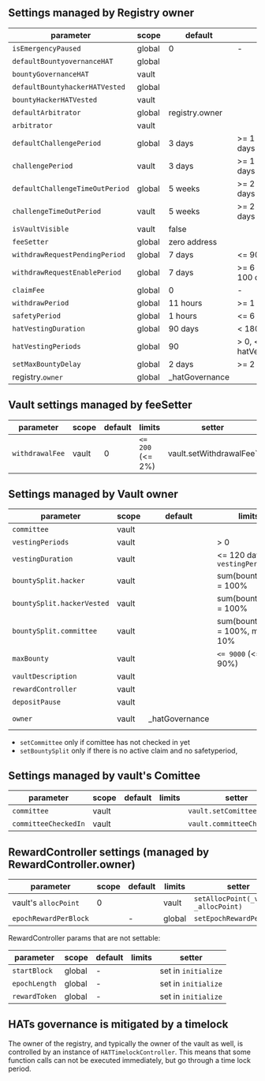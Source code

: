 
## Settings managed by Registry owner
| parameter  | scope| default | limits  |  setter | 
|-|-|-|-|-|
|`isEmergencyPaused`|global|0 | - |`setEmergencyPaused`|
|`defaultBountyovernanceHAT`|global ||  |`registry.setDefaultHATBountySplit`
|`bountyGovernanceHAT`|vault || |`vault.setHATBountySplit`
|`defaultBountyhackerHATVested`|global|| |`registry.setDefaultHATBountySplit`
|`bountyHackerHATVested`|vault || |`vault.setHATBountySplit`
|`defaultArbitrator`|global|registry.owner| | `registry.setDefaultArbitrator`
|`arbitrator`|vault|| |  `vault.setArbitrator`
|`defaultChallengePeriod`|global| 3 days | >= 1 days, <= 5 days |  `registry.setDefaultChallengePeriod`
|`challengePeriod`|vault|3 days | >= 1 days, <= 5 days |`vault.setChallengePeriod`
|`defaultChallengeTimeOutPeriod`|global| 5 weeks | >= 2 days, <= 85 days|  `registry.setDefaultChallengeTimeOutPeriod`
|`challengeTimeOutPeriod`|vault| 5 weeks | >= 2 days, <= 85 days|`vault.setChallengeTimeOutPeriod`
|`isVaultVisible`|vault| false ||`setVaultVisibility(_vault, _visible)`
|`feeSetter`|global|zero address| |`setFeeSetter`
|`withdrawRequestPendingPeriod`|global|7 days | <= 90 days|`setWithdrawRequestParams`
|`withdrawRequestEnablePeriod`|global|7 days |>= 6 hours, <= 100 days|`setWithdrawRequestParams`
|`claimFee`|global|0 | - |`setClaimFee`|
|`withdrawPeriod`|global|11 hours | >= 1 hours |`setWithdrawSafetyPeriod`
|`safetyPeriod`|global|1 hours | <= 6 hours|`setWithdrawSafetyPeriod`
|`hatVestingDuration`|global|90 days | < 180 days |  `setHatVestingParams`
|`hatVestingPeriods`|global| 90 | > 0, <= hatVestingDuration |  `setHatVestingParams`
|`setMaxBountyDelay`| global|2 days |>= 2 days|`setMaxBountyDelay`
|registry.`owner`| global| _hatGovernance | || `transferOwnership`, `renounceOwnership` 


## Vault settings managed by feeSetter

| parameter|scope|default|limits|setter| 
|-|-|-|-|-|
|`withdrawalFee`|vault|0| `<= 200` (<= 2%) |vault.setWithdrawalFee`

## Settings managed by Vault owner

|parameter|scope|default|limits|setter| 
|-|-|-|-|-|
|`committee`|vault|| | `setComittee` | if committee has not checked in yet
|`vestingPeriods`|vault|| > 0|`setVestingParams` 
|`vestingDuration`|vault||<= 120 days, `< vestingPeriods`|  `setVestingParams`
|`bountySplit.hacker`|vault| | sum(bountysplit) = 100%|`setBountySplit` 
|`bountySplit.hackerVested`|vault| |sum(bountysplit) = 100% |`setBountySplit` 
|`bountySplit.committee`|vault || sum(bountysplit) = 100%, max 10% | `setBountySplit`
|`maxBounty`|vault || `<= 9000` (<= 90%)|`setPendingMaxBounty`, `setMaxBounty` 
|`vaultDescription`|vault || | `setVaultDescription` | only an event
|`rewardController`|vault || | `setRewardController`
|`depositPause`|vault || |  `setDepositPause`
|`owner`|vault|_hatGovernance | |  `transferOwnership`, `renounceOwnership`  


-  `setCommittee` only if comittee has not checked in yet 
-  `setBountySplit` only if there is no active claim and no safetyperiod, 


## Settings managed by vault's Comittee
|parameter|scope|default|limits|setter| 
|-|-|-|-|-|
|`committee`|vault| || `vault.setComittee`
|`committeeCheckedIn`|vault| || `vault.committeeCheckin()`

## RewardController settings (managed by RewardController.owner)
|parameter|scope|default|limits|setter| 
|-|-|-|-|-|
|vault's `allocPoint` | 0 | |vault| `setAllocPoint(_vault, _allocPoint)`
|`epochRewardPerBlock`| | - |global | `setEpochRewardPerBlock`|

RewardController params that are not settable:

|parameter|scope|default|limits|setter| 
|-|-|-|-|-|
|`startBlock`|global | - | | set in `initialize` | 
|`epochLength`|global | - || set in `initialize`|
|`rewardToken`|global | - || set in `initialize`|

## HATs governance is mitigated by a timelock

The owner of the registry, and typically the owner of the vault as well, is controlled by an instance of `HATTimelockController`. This means that some function calls can not be executed immediately, but go through a time lock period.


